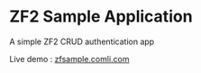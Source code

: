 ZF2 Sample Application
========

A simple ZF2 CRUD authentication app

Live demo : <a href="http://zfsample.comli.com">zfsample.comli.com</a>
